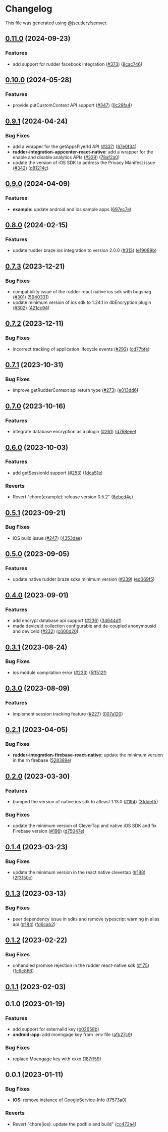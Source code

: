 # Changelog

This file was generated using [@jscutlery/semver](https://github.com/jscutlery/semver).

## [0.11.0](https://github.com/rudderlabs/rudder-sdk-react-native/compare/example-0.10.0...example-0.11.0) (2024-09-23)


### Features

* add support for rudder facebook integration ([#373](https://github.com/rudderlabs/rudder-sdk-react-native/issues/373)) ([8cac746](https://github.com/rudderlabs/rudder-sdk-react-native/commit/8cac746e0f7bdf269323e543d7a24d6e52afa70d))

## [0.10.0](https://github.com/rudderlabs/rudder-sdk-react-native/compare/example-0.9.1...example-0.10.0) (2024-05-28)


### Features

* provide putCustomContext API support ([#347](https://github.com/rudderlabs/rudder-sdk-react-native/issues/347)) ([0c28fa4](https://github.com/rudderlabs/rudder-sdk-react-native/commit/0c28fa4d2b25515de2862dc273a448cc14388cec))

## [0.9.1](https://github.com/rudderlabs/rudder-sdk-react-native/compare/example-0.9.0...example-0.9.1) (2024-04-24)


### Bug Fixes

* add a wrapper for the getAppsFlyerId API ([#337](https://github.com/rudderlabs/rudder-sdk-react-native/issues/337)) ([67e0f34](https://github.com/rudderlabs/rudder-sdk-react-native/commit/67e0f3495cb74051e3a0834214ea29528530d702))
* **rudder-integration-appcenter-react-native:** add a wrapper for the enable and disable analytics APIs ([#339](https://github.com/rudderlabs/rudder-sdk-react-native/issues/339)) ([78af2a0](https://github.com/rudderlabs/rudder-sdk-react-native/commit/78af2a00b33b6e052202069914044c405b0e987e))
* update the version of iOS SDK to address the Privacy Manifest issue ([#342](https://github.com/rudderlabs/rudder-sdk-react-native/issues/342)) ([d81214c](https://github.com/rudderlabs/rudder-sdk-react-native/commit/d81214cf64c0ee94c5cb2e86c1950dad79f823e2))

## [0.9.0](https://github.com/rudderlabs/rudder-sdk-react-native/compare/example-0.8.0...example-0.9.0) (2024-04-09)


### Features

* **example:** update android and ios sample apps ([697ec7e](https://github.com/rudderlabs/rudder-sdk-react-native/commit/697ec7ea9721ec010add78ac051b9c800210adb8))

## [0.8.0](https://github.com/rudderlabs/rudder-sdk-react-native/compare/example-0.7.3...example-0.8.0) (2024-02-15)


### Features

* update rudder braze ios integration to version 2.0.0 ([#313](https://github.com/rudderlabs/rudder-sdk-react-native/issues/313)) ([e19089b](https://github.com/rudderlabs/rudder-sdk-react-native/commit/e19089bfa2037d9641fa22e9bd9e1c2dcb268aa9))

## [0.7.3](https://github.com/rudderlabs/rudder-sdk-react-native/compare/example-0.7.2...example-0.7.3) (2023-12-21)


### Bug Fixes

* compatibility issue of the rudder react native ios sdk with bugsnag ([#301](https://github.com/rudderlabs/rudder-sdk-react-native/issues/301)) ([5940331](https://github.com/rudderlabs/rudder-sdk-react-native/commit/594033133a8982af1f241c4019e7d44b42c77053))
* update minimum version of ios sdk to 1.24.1 in dbEncryption plugin ([#302](https://github.com/rudderlabs/rudder-sdk-react-native/issues/302)) ([421cc94](https://github.com/rudderlabs/rudder-sdk-react-native/commit/421cc9416c87539e69b79c205aadd64dce0db02d))

## [0.7.2](https://github.com/rudderlabs/rudder-sdk-react-native/compare/example-0.7.1...example-0.7.2) (2023-12-11)


### Bug Fixes

* incorrect tracking of application lifecycle events ([#292](https://github.com/rudderlabs/rudder-sdk-react-native/issues/292)) ([cd77bfe](https://github.com/rudderlabs/rudder-sdk-react-native/commit/cd77bfe91a70c1dfe70e1f27d6b5d301146f4343))

## [0.7.1](https://github.com/rudderlabs/rudder-sdk-react-native/compare/example-0.7.0...example-0.7.1) (2023-10-31)


### Bug Fixes

* improve getRudderContext api return type  ([#273](https://github.com/rudderlabs/rudder-sdk-react-native/issues/273)) ([e013dd6](https://github.com/rudderlabs/rudder-sdk-react-native/commit/e013dd695bafbf4604aa637213c24f3390b8f23b))

## [0.7.0](https://github.com/rudderlabs/rudder-sdk-react-native/compare/example-0.6.0...example-0.7.0) (2023-10-16)


### Features

* integrate database encryption as a plugin ([#261](https://github.com/rudderlabs/rudder-sdk-react-native/issues/261)) ([d798eee](https://github.com/rudderlabs/rudder-sdk-react-native/commit/d798eeeb2ae9dd1ed750e96fe19d8ba80051b34e))

## [0.6.0](https://github.com/rudderlabs/rudder-sdk-react-native/compare/example-0.5.1...example-0.6.0) (2023-10-03)


### Features

* add getSessionId support ([#253](https://github.com/rudderlabs/rudder-sdk-react-native/issues/253)) ([1dca51e](https://github.com/rudderlabs/rudder-sdk-react-native/commit/1dca51e4a5c571dac20ddfe2a1c3cf4dc3ac1716))


### Reverts

* Revert "chore(example): release version 0.5.2" ([8ebed4c](https://github.com/rudderlabs/rudder-sdk-react-native/commit/8ebed4c4968f0017c3d490e828e24a60acde1525))

## [0.5.1](https://github.com/rudderlabs/rudder-sdk-react-native/compare/example-0.5.0...example-0.5.1) (2023-09-21)


### Bug Fixes

* iOS build issue ([#247](https://github.com/rudderlabs/rudder-sdk-react-native/issues/247)) ([4353dee](https://github.com/rudderlabs/rudder-sdk-react-native/commit/4353dee6a7164a5c1be4cccac62a3df8f647e7eb))

## [0.5.0](https://github.com/rudderlabs/rudder-sdk-react-native/compare/example-0.4.0...example-0.5.0) (2023-09-05)


### Features

* update native rudder braze sdks minimum version ([#239](https://github.com/rudderlabs/rudder-sdk-react-native/issues/239)) ([ed069f5](https://github.com/rudderlabs/rudder-sdk-react-native/commit/ed069f51b3c1ed3928f9002a1280b27af51342c9))

## [0.4.0](https://github.com/rudderlabs/rudder-sdk-react-native/compare/example-0.3.1...example-0.4.0) (2023-09-01)


### Features

* add encrypt database api support ([#236](https://github.com/rudderlabs/rudder-sdk-react-native/issues/236)) ([34644df](https://github.com/rudderlabs/rudder-sdk-react-native/commit/34644dfdf1cf8fdb3f15cb5088af1b6d6c23824b))
* made deviceId collection configurable and de-coupled anonymousid and deviceId ([#232](https://github.com/rudderlabs/rudder-sdk-react-native/issues/232)) ([c600d20](https://github.com/rudderlabs/rudder-sdk-react-native/commit/c600d2096d34d8f696de892467446c60ab664e38))

## [0.3.1](https://github.com/rudderlabs/rudder-sdk-react-native/compare/example-0.3.0...example-0.3.1) (2023-08-24)


### Bug Fixes

* ios module compilation error ([#233](https://github.com/rudderlabs/rudder-sdk-react-native/issues/233)) ([5ff512f](https://github.com/rudderlabs/rudder-sdk-react-native/commit/5ff512fff9c260936542f92571859b83367af3d6))

## [0.3.0](https://github.com/rudderlabs/rudder-sdk-react-native/compare/example-0.2.1...example-0.3.0) (2023-08-09)


### Features

* implement session tracking feature ([#227](https://github.com/rudderlabs/rudder-sdk-react-native/issues/227)) ([007a120](https://github.com/rudderlabs/rudder-sdk-react-native/commit/007a12036b7870cff6b8f732b7e60dae45d6a6e8))

## [0.2.1](https://github.com/rudderlabs/rudder-sdk-react-native/compare/example-0.2.0...example-0.2.1) (2023-04-05)


### Bug Fixes

* **rudder-integration-firebase-react-native:** update the minimum version in the rn firebase ([528389e](https://github.com/rudderlabs/rudder-sdk-react-native/commit/528389ed18c38f97eb34823dc89204573a9875a1))

## [0.2.0](https://github.com/rudderlabs/rudder-sdk-react-native/compare/example-0.1.4...example-0.2.0) (2023-03-30)


### Features

* bumped the version of native ios sdk to atleast 1.13.0 ([#194](https://github.com/rudderlabs/rudder-sdk-react-native/issues/194)) ([3fddef5](https://github.com/rudderlabs/rudder-sdk-react-native/commit/3fddef5d180ddd0774da7d3cd476090d0b3973a4))


### Bug Fixes

* update the minimum version of CleverTap and native iOS SDK and fix Firebase version ([#196](https://github.com/rudderlabs/rudder-sdk-react-native/issues/196)) ([d75047e](https://github.com/rudderlabs/rudder-sdk-react-native/commit/d75047e170ab7d74fea6b2f7a32bead23a15bace))

## [0.1.4](https://github.com/rudderlabs/rudder-sdk-react-native/compare/example-0.1.3...example-0.1.4) (2023-03-23)


### Bug Fixes

* update the minimum version in the react native clevertap ([#188](https://github.com/rudderlabs/rudder-sdk-react-native/issues/188)) ([2f3150c](https://github.com/rudderlabs/rudder-sdk-react-native/commit/2f3150cc6ec1f959f0b5b20769e80ab14d8bb0d7))

## [0.1.3](https://github.com/rudderlabs/rudder-sdk-react-native/compare/example-0.1.2...example-0.1.3) (2023-03-13)


### Bug Fixes

* peer dependency issue in sdks and remove typescript warning in alias api ([#184](https://github.com/rudderlabs/rudder-sdk-react-native/issues/184)) ([fd6cab2](https://github.com/rudderlabs/rudder-sdk-react-native/commit/fd6cab262d1cba21dfd7129caa1a53d614cb7783))

## [0.1.2](https://github.com/rudderlabs/rudder-sdk-react-native/compare/example-0.1.1...example-0.1.2) (2023-02-22)


### Bug Fixes

* unhandled promise rejection in the rudder react-native sdk ([#175](https://github.com/rudderlabs/rudder-sdk-react-native/issues/175)) ([1c9c866](https://github.com/rudderlabs/rudder-sdk-react-native/commit/1c9c866dfd59ef751075ccbcbece36efd891d50b))

## [0.1.1](https://github.com/rudderlabs/rudder-sdk-react-native/compare/example-0.1.0...example-0.1.1) (2023-02-03)

## 0.1.0 (2023-01-19)


### Features

* add support for externalId key ([b02658b](https://github.com/rudderlabs/rudder-sdk-react-native/commit/b02658be45bdff13a892e01a58dd1535b0443bd0))
* **android-app:** add moengage key from .env file ([afb27c9](https://github.com/rudderlabs/rudder-sdk-react-native/commit/afb27c9385f62247947323e64e415b87d503a0f8))


### Bug Fixes

* replace Moengage key with xxxx ([187ff59](https://github.com/rudderlabs/rudder-sdk-react-native/commit/187ff59e5a52a57b25d22bcce567b46fe2bc667f))

## 0.0.1 (2023-01-11)


### Bug Fixes

* **iOS:** remove instance of GoogleService-Info ([f7573a0](https://github.com/rudderlabs/rudder-sdk-react-native/commit/f7573a08d601cd56881d3e82f0358b73f5e68498))


### Reverts

* Revert "chore(ios): update the podfile and build" ([cc472a4](https://github.com/rudderlabs/rudder-sdk-react-native/commit/cc472a49b9691404f55f1e3f54e202e3b85d01e3))
